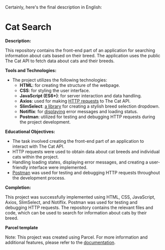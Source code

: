 Certainly, here's the final description in English:

# Cat Search

**Description:**

This repository contains the front-end part of an application for searching information about cats based on their breed. The application uses the public The Cat API to fetch data about cats and their breeds.

**Tools and Technologies:**

- The project utilizes the following technologies:
  - **HTML**: for creating the structure of the webpage.
  - **CSS**: for styling the user interface.
  - **JavaScript (ES6+)**: for server interaction and data handling.
  - **Axios**: used for making [HTTP requests](https://axios-http.com/docs/intro) to The Cat API.
  - **SlimSelect**: [a library](https://slimselectjs.com/) for creating a stylish breed selection dropdown.
  - **Notiflix**: for [displaying](https://www.npmjs.com/package/notiflix) error messages and loading status.
  - **Postman**: utilized for testing and debugging HTTP requests during the project development.

**Educational Objectives:**

- The task involved creating the front-end part of an application to interact with The Cat API.
- HTTP requests were used to obtain data about cat breeds and individual cats within the project.
- Handling loading states, displaying error messages, and creating a user-friendly interface were implemented.
- [Postman](https://www.postman.com/product/what-is-postman/) was used for testing and debugging HTTP requests throughout the development process.

**Completion:**

This project was successfully implemented using HTML, CSS, JavaScript, Axios, SlimSelect, and Notiflix. Postman was used for testing and debugging HTTP requests. The repository contains the relevant files and code, which can be used to search for information about cats by their breed.


**Parcel template**

Note: This project was created using Parcel. For more information and additional features, please refer to the [documentation](https://parceljs.org/).
